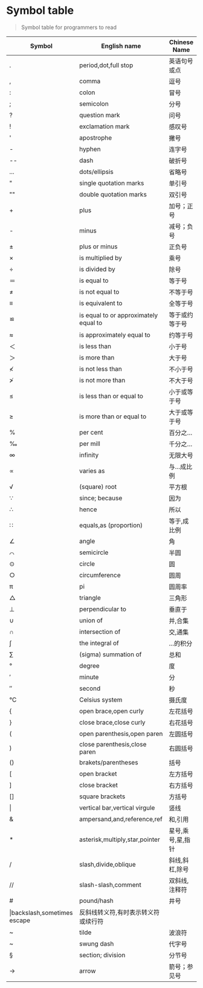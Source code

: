 # Symbol table
> Symbol table for programmers to read

| Symbol | English name | Chinese Name |
|-----|-----|-----|
|.|period,dot,full stop|英语句号或点|
|,|comma|逗号|
|:|colon|冒号|
|;|semicolon|分号|
|?|question mark|问号|
|!|exclamation mark|感叹号|
|'|apostrophe|撇号|
|-|hyphen|连字号|
|--|dash|破折号|
|...|dots/ellipsis|省略号|
|"|single quotation marks|单引号|
|""|double quotation marks|双引号|
|+|plus|加号；正号|
|-|minus|减号；负号|
|±|plus or minus|正负号|
|×|is multiplied by|乘号|
|÷|is divided by|除号|
|＝|is equal to|等于号|
|≠|is not equal to|不等于号|
|≡|is equivalent to|全等于号|
|≌|is equal to or approximately equal to|等于或约等于号
|≈|is approximately equal to|约等于号|
|＜|is less than|小于号|
|＞|is more than|大于号|
|≮|is not less than|不小于号|
|≯|is not more than|不大于号|
|≤|is less than or equal to|小于或等于号|
|≥|is more than or equal to|大于或等于号|
|%|per cent|百分之…|
|‰|per mill|千分之…|
|∞|infinity|无限大号|
|∝|varies as|与…成比例|
|√|(square) root|平方根|
|∵|since; because|因为|
|∴|hence|所以|
|∷|equals,as (proportion)|等于,成比例|
|∠|angle|角|
|⌒|semicircle|半圆|
|⊙|circle|圆|
|○|circumference|圆周|
|π|pi|圆周率|
|△|triangle|三角形|
|⊥|perpendicular to|垂直于|
|∪|union of|并,合集|
|∩|intersection of|交,通集|
|∫|the integral of|…的积分|
|∑|(sigma) summation of|总和|
|°|degree|度|
|′|minute|分|
|″|second|秒|
|℃|Celsius system|摄氏度|
|{|open brace,open curly|左花括号|
|}|close brace,close curly|右花括号|
|(|open parenthesis,open paren|左圆括号|
|)|close parenthesis,close paren|右圆括号|
|()|brakets/parentheses|括号|
|[|open bracket|左方括号|
|]|close bracket|右方括号|
|[]|square brackets|方括号|
|&#124;|vertical bar,vertical virgule|竖线|
|&|ampersand,and,reference,ref|和,引用|
|*|asterisk,multiply,star,pointer|星号,乘号,星,指针|
|/|slash,divide,oblique|斜线,斜杠,除号|
|//|slash-slash,comment|双斜线,注释符|
|#|pound/hash|井号|
|\\|backslash,sometimes escape|反斜线转义符,有时表示转义符或续行符|
|~|tilde|波浪符|
|~|swung dash|代字号|
|§|section; division|分节号|
|→|arrow|箭号；参见号|
